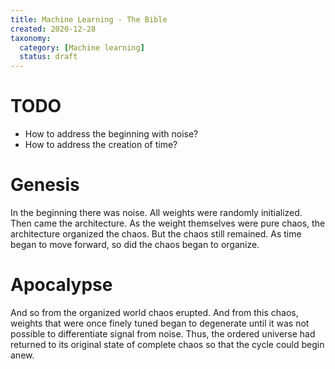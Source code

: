 ```yaml
---
title: Machine Learning - The Bible
created: 2020-12-28
taxonomy:
  category: [Machine learning]
  status: draft
---
```


# TODO
* How to address the beginning with noise?
* How to address the creation of time?

# Genesis
In the beginning there was noise. All weights were randomly initialized. Then came the architecture. As the weight themselves were pure chaos, the architecture organized the chaos. But the chaos still remained. As time began to move forward, so did the chaos began to organize.

# Apocalypse
And so from the organized world chaos erupted. And from this chaos, weights that were once finely tuned began to degenerate until it was not possible to differentiate signal from noise. Thus, the ordered universe had returned to its original state of complete chaos so that the cycle could begin anew.
